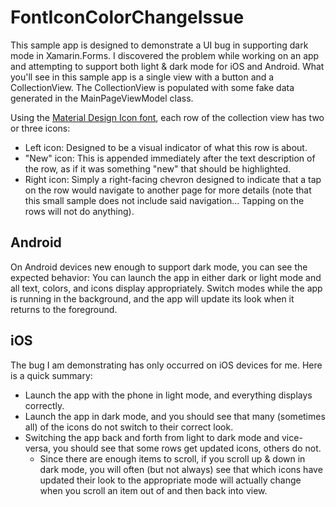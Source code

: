 # FontIconColorChangeIssue
This sample app is designed to demonstrate a UI bug in supporting dark mode in Xamarin.Forms. I discovered the problem while working on an app and attempting to support both light & dark mode for iOS and Android. What you'll see in this sample app is a single view with a button and a CollectionView. The CollectionView is populated with some fake data generated in the MainPageViewModel class.

Using the [Material Design Icon font](https://materialdesignicons.com/), each row of the collection view has two or three icons:
* Left icon:  Designed to be a visual indicator of what this row is about.
* "New" icon:  This is appended immediately after the text description of the row, as if it was something "new" that should be highlighted.
* Right icon:  Simply a right-facing chevron designed to indicate that a tap on the row would navigate to another page for more details (note that this small sample does not include said navigation... Tapping on the rows will not do anything).

## Android
On Android devices new enough to support dark mode, you can see the expected behavior: You can launch the app in either dark or light mode and all text, colors, and icons display appropriately. Switch modes while the app is running in the background, and the app will update its look when it returns to the foreground.

## iOS
The bug I am demonstrating has only occurred on iOS devices for me. Here is a quick summary:
* Launch the app with the phone in light mode, and everything displays correctly.
* Launch the app in dark mode, and you should see that many (sometimes all) of the icons do not switch to their correct look.
* Switching the app back and forth from light to dark mode and vice-versa, you should see that some rows get updated icons, others do not.
    * Since there are enough items to scroll, if you scroll up & down in dark mode, you will often (but not always) see that which icons have updated their look to the appropriate mode will actually change when you scroll an item out of and then back into view.
